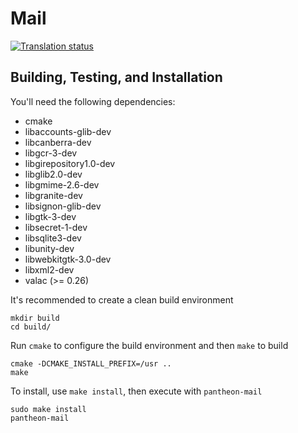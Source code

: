 # Mail
[![Translation status](https://l10n.elementary.io/widgets/mail/-/svg-badge.svg)](https://l10n.elementary.io/projects/mail/?utm_source=widget)

## Building, Testing, and Installation

You'll need the following dependencies:
* cmake
* libaccounts-glib-dev
* libcanberra-dev
* libgcr-3-dev
* libgirepository1.0-dev
* libglib2.0-dev
* libgmime-2.6-dev
* libgranite-dev
* libsignon-glib-dev
* libgtk-3-dev
* libsecret-1-dev
* libsqlite3-dev
* libunity-dev
* libwebkitgtk-3.0-dev
* libxml2-dev
* valac (>= 0.26)

It's recommended to create a clean build environment

    mkdir build
    cd build/
    
Run `cmake` to configure the build environment and then `make` to build

    cmake -DCMAKE_INSTALL_PREFIX=/usr ..
    make
    
To install, use `make install`, then execute with `pantheon-mail`

    sudo make install
    pantheon-mail
